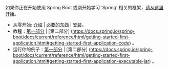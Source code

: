 如果你正在开始使用 Spring Boot 或刚开始学习 ‘Spring’ 相关的框架，[请从这里开始](https://docs.spring.io/spring-boot/docs/current/reference/html/getting-started.html)。  
- 从零开始: [介绍](https://docs.spring.io/spring-boot/docs/current/reference/html/getting-started-introducing-spring-boot.html) | [必要的东西](https://docs.spring.io/spring-boot/docs/current/reference/html/getting-started-system-requirements.html) | [安装](https://docs.spring.io/spring-boot/docs/current/reference/html/getting-started-installing-spring-boot.html)。
- 教程：[第一部分](https://docs.spring.io/spring-boot/docs/current/reference/html/getting-started-first-application.html) | [第二部分] (https://docs.spring.io/spring-boot/docs/current/reference/html/getting-started-first-application.html#getting-started-first-application-code) 。  
- 运行你的例子：[第一部分](https://docs.spring.io/spring-boot/docs/current/reference/html/getting-started-first-application.html#getting-started-first-application-run) | [第二部分] (https://docs.spring.io/spring-boot/docs/current/reference/html/getting-started-first-application.html#getting-started-first-application-executable-jar) 。  